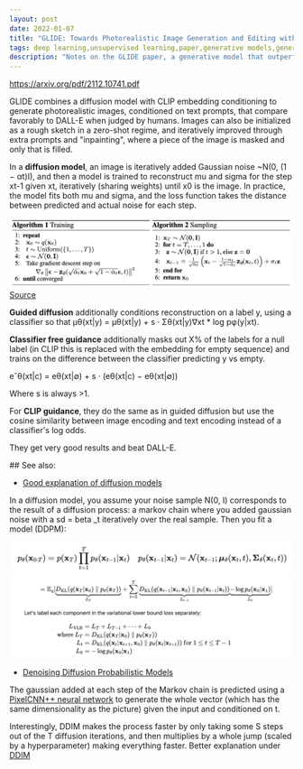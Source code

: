```yaml
---
layout: post
date: 2022-01-07
title: "GLIDE: Towards Photorealistic Image Generation and Editing with Text-Guided Diffusion Models"
tags: deep learning,unsupervised learning,paper,generative models,generative,diffusion,guided diffusion,glide,CLIP,clip
description: "Notes on the GLIDE paper, a generative model that outperforms DALL-E using similar compute by training a diffusion model using a CLIP-aware loss + CFG"
---
```


<https://arxiv.org/pdf/2112.10741.pdf>

GLIDE combines a diffusion model with CLIP embedding conditioning to generate photorealistic images, conditioned on text prompts, that compare favorably to DALL-E when judged by humans. Images can also be initialized as a rough sketch in a zero-shot regime, and iteratively improved through extra prompts and "inpainting", where a piece of the image is masked and only that is filled.

In a **diffusion model**, an image is iteratively added Gaussian noise ~N(0, (1 − αt)I), and then a model is trained to reconstruct mu and sigma for the step xt-1 given xt, iteratively (sharing weights) until x0 is the image. In practice, the model fits both mu and sigma, and the loss function takes the distance between predicted and actual noise for each step.

![](image/diffusion.png)
[Source](https://lilianweng.github.io/lil-log/2021/07/11/diffusion-models.html)

**Guided diffusion** additionally conditions reconstruction on a label y, using a classifier so that µθ(xt\|y) = µθ(xt\|y) + s · Σθ(xt\|y)∇xt \* log pφ(y\|xt). 

**Classifier free guidance** additionally masks out X% of the labels for a null label (in CLIP this is replaced with the embedding for empty sequence) and trains on the difference between the classifier predicting y vs empty.

eˆθ(xt\|c) = eθ(xt\|∅) + s · (eθ(xt\|c) − eθ(xt\|∅))

Where s is always >1.

For **CLIP guidance**, they do the same as in guided diffusion but use the cosine similarity between image encoding and text encoding instead of a classifier's log odds.

They get very good results and beat DALL-E.

## See also:

- [Good explanation of diffusion models](https://lilianweng.github.io/posts/2021-07-11-diffusion-models/#reverse-diffusion-process)

In a diffusion model, you assume your noise sample N(0, I) corresponds to the result of a diffusion process: a markov chain where you added gaussian noise with a sd = beta \_t iteratively over the real sample. Then you fit a model (DDPM):

![](image/Screen_Shot_2022-04-08_at_14.47.04.png)
![](image/diffusion_2.png)

- [Denoising Diffusion Probabilistic Models](https://arxiv.org/pdf/2006.11239.pdf)

The gaussian added at each step of the Markov chain is predicted using a [PixelCNN++ neural network](https://arxiv.org/pdf/1701.05517.pdf) to generate the whole vector (which has the same dimensionality as the picture) given the input and conditioned on t.

Interestingly, DDIM makes the process faster by only taking some S steps out of the T diffusion iterations, and then multiplies by a whole jump (scaled by a hyperparameter) making everything faster. Better explanation under [DDIM](wiki-articles/machine-learning/ddim)

